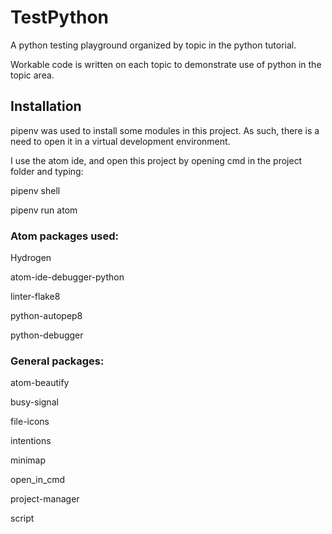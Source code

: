 # TestPython

A python testing playground organized by topic in the python tutorial.

Workable code is written on each topic to demonstrate use of python in the topic area.

## Installation

pipenv was used to install some modules in this project. As such, there is a need to open it in a virtual development environment.

I use the atom ide, and open this project by opening cmd in the project folder and typing:

pipenv shell

pipenv run atom

### Atom packages used:

Hydrogen

atom-ide-debugger-python

linter-flake8

python-autopep8

python-debugger

### General packages:

atom-beautify

busy-signal

file-icons

intentions

minimap

open_in_cmd

project-manager

script
